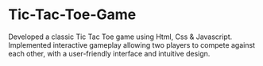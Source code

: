 # Tic-Tac-Toe-Game
Developed a classic Tic Tac Toe game using Html, Css & Javascript.
<br>
Implemented interactive gameplay allowing two players to compete against each other, with a user-friendly interface and intuitive design.
